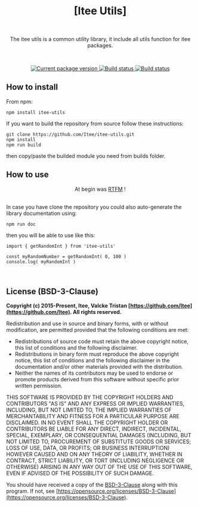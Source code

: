 
<h1 align="center">[Itee Utils]</h1>
<br>

<p align="center">The itee utils is a common utility library, it include all utils function for itee packages.</p>
<br>

<p align="center">
    <a href="https://www.npmjs.com/package/itee-utils">
        <img src="https://img.shields.io/npm/v/itee-utils" alt="Current package version">
    </a>
    <a href="https://travis-ci.org/Itee/itee-utils">
        <img src="https://travis-ci.org/Itee/itee-utils.svg?branch=master" alt="Build status">
    </a>
    <a href="https://github.com/semantic-release/semantic-release">
        <img src="https://img.shields.io/badge/%20%20%F0%9F%93%A6%F0%9F%9A%80-semantic--release-e10079.svg" alt="Build status">
    </a>
</p>

<h2>How to install</h2>

From npm:

    npm install itee-utils

If you want to build the repository from source follow these instructions:

    git clone https://github.com/Itee/itee-utils.git
    npm install
    npm run build
    
then copy/paste the builded module you need from builds folder.
    
<h2>How to use</h2>

<p align="center">At begin was <a href="https://itee.github.io/itee-utils/">RTFM</a> !</p>
<br>
In case you have clone the repository you could also auto-generate the library documentation using: 

    npm run doc

then you will be able to use like this:

    import { getRandomInt } from 'itee-utils'
        
    const myRandomNumber = getRandomInt( 0, 100 )
    console.log( myRandomInt )

<br>
<h2>License (BSD-3-Clause)</h2>

**Copyright (c) 2015-Present, Itee, Valcke Tristan [https://github.com/Itee](https://github.com/Itee). All rights reserved.**

Redistribution and use in source and binary forms, with or without modification, are permitted provided that the following conditions are met:

- Redistributions of source code must retain the above copyright notice, this list of conditions and the following disclaimer.
- Redistributions in binary form must reproduce the above copyright notice, this list of conditions and the following disclaimer in the documentation and/or other materials provided with the distribution.
- Neither the names of its contributors may be used to endorse or promote products derived from this software without specific prior written permission.

THIS SOFTWARE IS PROVIDED BY THE COPYRIGHT HOLDERS AND CONTRIBUTORS "AS IS" AND
ANY EXPRESS OR IMPLIED WARRANTIES, INCLUDING, BUT NOT LIMITED TO, THE IMPLIED
WARRANTIES OF MERCHANTABILITY AND FITNESS FOR A PARTICULAR PURPOSE ARE
DISCLAIMED. IN NO EVENT SHALL THE COPYRIGHT HOLDER OR CONTRIBUTORS BE LIABLE FOR
ANY DIRECT, INDIRECT, INCIDENTAL, SPECIAL, EXEMPLARY, OR CONSEQUENTIAL DAMAGES
(INCLUDING, BUT NOT LIMITED TO, PROCUREMENT OF SUBSTITUTE GOODS OR SERVICES;
LOSS OF USE, DATA, OR PROFITS; OR BUSINESS INTERRUPTION) HOWEVER CAUSED AND ON
ANY THEORY OF LIABILITY, WHETHER IN CONTRACT, STRICT LIABILITY, OR TORT
(INCLUDING NEGLIGENCE OR OTHERWISE) ARISING IN ANY WAY OUT OF THE USE OF THIS
SOFTWARE, EVEN IF ADVISED OF THE POSSIBILITY OF SUCH DAMAGE.

You should have received a copy of the [BSD-3-Clause](https://opensource.org/licenses/BSD-3-Clause) along 
with this program.  If not, see [https://opensource.org/licenses/BSD-3-Clause](https://opensource.org/licenses/BSD-3-Clause).
